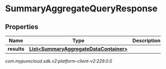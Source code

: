 # SummaryAggregateQueryResponse


## Properties

| Name | Type | Description | Notes |
| ------------ | ------------- | ------------- | ------------- |
| **results** | [**List&lt;SummaryAggregateDataContainer&gt;**](SummaryAggregateDataContainer) |  |  [optional] |




_com.mypurecloud.sdk.v2:platform-client-v2:229.0.0_
